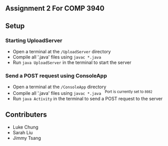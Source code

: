 ## Assignment 2 For COMP 3940

## Setup

### Starting UploadServer
- Open a terminal at the `/UploadServer` directory
- Compile all '.java' files using `javac *.java`
- Run `java UploadServer` in the terminal to start the server

### Send a POST request using ConsoleApp
- Open a terminal at the `/ConsoleApp` directory
- Compile all '.java' files using `javac *.java` &nbsp; <sup>Port is currently set to `8082`</sup>
- Run `java Activity` in the terminal to send a POST request to the server

## Contributers
- Luke Chung
- Sarah Liu
- Jimmy Tsang